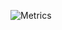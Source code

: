 ![Metrics](https://metrics.lecoq.io/ninjamar?template=classic&languages=1&introduction=1&habits=1&achievements=1&skyline=1&languages.limit=8&languages.sections=most-used&languages.colors=github&languages.threshold=0%25&languages.indepth=false&languages.recent.load=300&languages.recent.days=14&introduction.title=true&habits.from=200&habits.days=14&habits.facts=true&habits.charts=false&achievements.threshold=X&achievements.secrets=true&achievements.limit=10&skyline.year=2021&skyline.frames=60&skyline.quality=0.5&skyline.compatibility=false&config.timezone=America%2FDenver)
